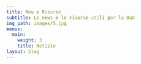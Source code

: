 ```yaml
---
title: New e Risorse
subtitle: Le news e le risorse utili per la DaD
img_path: images/5.jpg
menus:
  main:
    weight: 3
    title: Notizie
layout: blog
---
```

